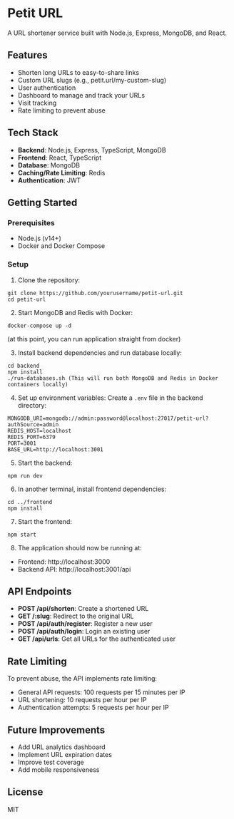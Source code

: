 # Petit URL

A URL shortener service built with Node.js, Express, MongoDB, and React.

## Features

- Shorten long URLs to easy-to-share links
- Custom URL slugs (e.g., petit.url/my-custom-slug)
- User authentication
- Dashboard to manage and track your URLs
- Visit tracking
- Rate limiting to prevent abuse

## Tech Stack

- **Backend**: Node.js, Express, TypeScript, MongoDB
- **Frontend**: React, TypeScript
- **Database**: MongoDB
- **Caching/Rate Limiting**: Redis
- **Authentication**: JWT

## Getting Started

### Prerequisites

- Node.js (v14+)
- Docker and Docker Compose

### Setup

1. Clone the repository:
```
git clone https://github.com/yourusername/petit-url.git
cd petit-url
```
2. Start MongoDB and Redis with Docker:
```
docker-compose up -d
```
(at this point, you can run application straight from docker)

3. Install backend dependencies and run database locally:
```
cd backend
npm install
./run-databases.sh (This will run both MongoDB and Redis in Docker containers locally)
```
4. Set up environment variables:
Create a `.env` file in the backend directory:
```
MONGODB_URI=mongodb://admin:password@localhost:27017/petit-url?authSource=admin
REDIS_HOST=localhost
REDIS_PORT=6379
PORT=3001
BASE_URL=http://localhost:3001
```
5. Start the backend:
```
npm run dev
```
6. In another terminal, install frontend dependencies:
```
cd ../frontend
npm install
```
7. Start the frontend:
```
npm start
```
8. The application should now be running at:
- Frontend: http://localhost:3000
- Backend API: http://localhost:3001/api

## API Endpoints

- **POST /api/shorten**: Create a shortened URL
- **GET /:slug**: Redirect to the original URL
- **POST /api/auth/register**: Register a new user
- **POST /api/auth/login**: Login an existing user
- **GET /api/urls**: Get all URLs for the authenticated user

## Rate Limiting

To prevent abuse, the API implements rate limiting:
- General API requests: 100 requests per 15 minutes per IP
- URL shortening: 10 requests per hour per IP
- Authentication attempts: 5 requests per hour per IP

## Future Improvements

- Add URL analytics dashboard
- Implement URL expiration dates
- Improve test coverage
- Add mobile responsiveness

## License

MIT
